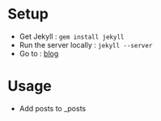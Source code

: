 # Setup

- Get Jekyll : `gem install jekyll`
- Run the server locally : `jekyll --server`
- Go to : [blog](http://localhost:4000)

# Usage

- Add posts to _posts



